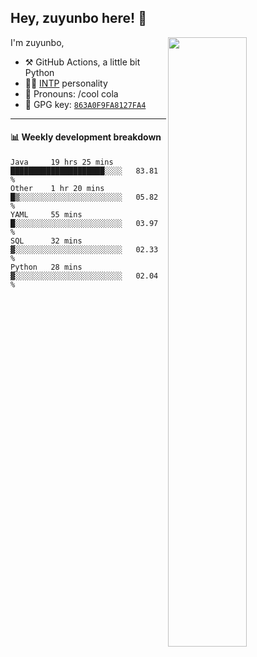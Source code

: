 

## Hey, zuyunbo here! :wave: 
[<img align="right" width="50%" src="https://github-readme-stats.vercel.app/api?username=zuyunbo&theme=dark&show_icons=true">](https://metrics.lecoq.io/ouuan?template=classic)

I'm zuyunbo,

-   :hammer_and_pick: GitHub Actions, a little bit Python
-   :man_scientist: [INTP](https://www.16personalities.com/profiles/3302586f07ca3) personality
-   :man: Pronouns: /cool cola
-   :key: GPG key: [`863A0F9FA8127FA4`](https://github.com/zuyunbo.gpg)

---

#### :bar_chart: Weekly development breakdown
<!--START_SECTION:waka-->
```text
Java     19 hrs 25 mins  █████████████████████░░░░   83.81 % 
Other    1 hr 20 mins    █▒░░░░░░░░░░░░░░░░░░░░░░░   05.82 % 
YAML     55 mins         █░░░░░░░░░░░░░░░░░░░░░░░░   03.97 % 
SQL      32 mins         ▓░░░░░░░░░░░░░░░░░░░░░░░░   02.33 % 
Python   28 mins         ▓░░░░░░░░░░░░░░░░░░░░░░░░   02.04 % 
```
<!--END_SECTION:waka-->

